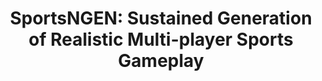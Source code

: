 ---
title: "SportsNGEN: Sustained Generation of Realistic Multi-player Sports Gameplay"
link: https://arxiv.org/abs/2403.12977 
year: "2024"
type: "Preprint"
authors: "Lachlan et al."
---
